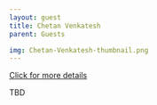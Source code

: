 ```yaml
---
layout: guest
title: Chetan Venkatesh
parent: Guests

img: Chetan-Venkatesh-thumbnail.png
---
```




<div class="badge-base LI-profile-badge" data-locale="en_US" data-size="medium" data-theme="light" data-type="VERTICAL" data-vanity="chetanvenkatesh" data-version="v1"><a class="badge-base__link LI-simple-link" href="https://www.linkedin.com/in/chetanvenkatesh?trk=profile-badge">Click for more details</a></div>


TBD
